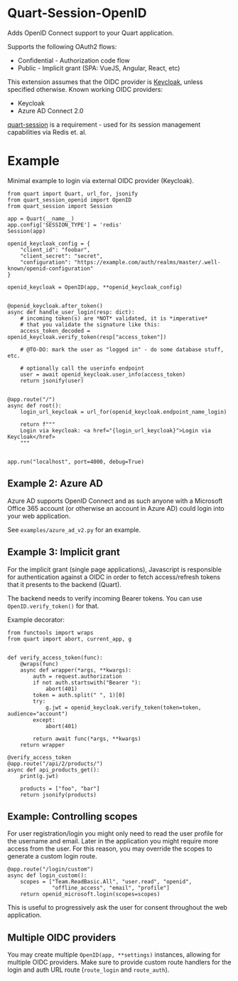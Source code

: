 # Quart-Session-OpenID

Adds OpenID Connect support to your Quart application.

Supports the following OAuth2 flows:

- Confidential - Authorization code flow
- Public - Implicit grant (SPA: VueJS, Angular, React, etc)

This extension assumes that the OIDC provider is [Keycloak](https://www.keycloak.org/),
unless specified otherwise. Known working OIDC providers:

- Keycloak
- Azure AD Connect 2.0

[quart-session](https://github.com/sferdi0/quart-session) is a requirement - used for its session management capabilities via Redis et. al.

# Example

Minimal example to login via external OIDC provider (Keycloak).

```python3
from quart import Quart, url_for, jsonify
from quart_session_openid import OpenID
from quart_session import Session

app = Quart(__name__)
app.config['SESSION_TYPE'] = 'redis'
Session(app)

openid_keycloak_config = {
    "client_id": "foobar",
    "client_secret": "secret",
    "configuration": "https://example.com/auth/realms/master/.well-known/openid-configuration"
}

openid_keycloak = OpenID(app, **openid_keycloak_config)


@openid_keycloak.after_token()
async def handle_user_login(resp: dict):
    # incoming token(s) are *NOT* validated, it is *imperative*
    # that you validate the signature like this:
    access_token_decoded = openid_keycloak.verify_token(resp["access_token"])

    # @TO-DO: mark the user as "logged in" - do some database stuff, etc.

    # optionally call the userinfo endpoint
    user = await openid_keycloak.user_info(access_token)
    return jsonify(user)


@app.route("/")
async def root():
    login_url_keycloak = url_for(openid_keycloak.endpoint_name_login)

    return f"""
    Login via keycloak: <a href="{login_url_keycloak}">Login via Keycloak</href>
    """


app.run("localhost", port=4000, debug=True)
```

## Example 2: Azure AD

Azure AD supports OpenID Connect and as such anyone with a Microsoft
Office 365 account (or otherwise an account in Azure AD) could login into
your web application.

See `examples/azure_ad_v2.py` for an example.

## Example 3: Implicit grant

For the implicit grant (single page applications), Javascript is responsible
for authentication against a OIDC in order to fetch access/refresh tokens
that it presents to the backend (Quart).

The backend needs to verify incoming Bearer tokens. You can use
`OpenID.verify_token()` for that.

Example decorator:

```python3
from functools import wraps
from quart import abort, current_app, g


def verify_access_token(func):
    @wraps(func)
    async def wrapper(*args, **kwargs):
        auth = request.authorization
        if not auth.startswith("Bearer "):
            abort(401)
        token = auth.split(" ", 1)[0]
        try:
            g.jwt = openid_keycloak.verify_token(token=token, audience="account")
        except:
            abort(401)

        return await func(*args, **kwargs)
    return wrapper

@verify_access_token
@app.route("/api/2/products/")
async def api_products_get():
    print(g.jwt)

    products = ["foo", "bar"]
    return jsonify(products)
```

## Example: Controlling scopes

For user registration/login you might only need to
read the user profile for the username and email. Later in the
application you might require more access from the user. For this
reason, you may override the scopes to generate a custom login route.

```python3
@app.route("/login/custom")
async def login_custom():
    scopes = ["Team.ReadBasic.All", "user.read", "openid",
              "offline_access", "email", "profile"]
    return openid_microsoft.login(scopes=scopes)
```

This is useful to progressively ask the user for consent throughout the web application.

## Multiple OIDC providers

You may create multiple `OpenID(app, **settings)` instances, allowing for
multiple OIDC providers. Make sure to provide custom route handlers
for the login and auth URL route (`route_login` and `route_auth`).
